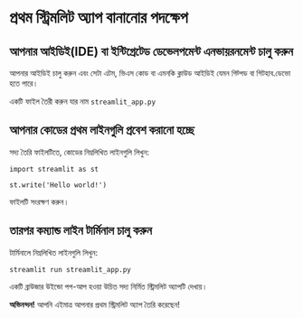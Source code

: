 # প্রথম স্ট্রিমলিট অ্যাপ বানানোর পদক্ষেপ

## আপনার আইডিই(IDE) বা ইন্টিগ্রেটেড ডেভেলপমেন্ট এনভায়রনমেন্ট চালু করুন 

আপনার আইডিই চালু করুন এবং সেটা এটম, ভিএস কোড বা এমনকি ক্লাউড আইডিই যেমন গিট্পড বা গিটহাব.ডেভো হতে পারে। 

একটি ফাইল তৈরী করুন যার নাম `streamlit_app.py`

## আপনার কোডের প্রথম লাইনগুলি প্রবেশ করানো হচ্ছে

সদ্য তৈরি ফাইলটিতে, কোডের নিম্নলিখিত লাইনগুলি লিখুন:

```
import streamlit as st

st.write('Hello world!')
```

ফাইলটি সংরক্ষণ করুন।

## তারপর কম্যান্ড লাইন টার্মিনাল চালু করুন

টার্মিনালে নিম্নলিখিত লাইনগুলি লিখুন:

```
streamlit run streamlit_app.py
```

একটি ব্রাউজার উইন্ডো পপ-আপ হওয়া উচিত সদ্য নির্মিত স্ট্রিমলিট অ্যাপটি দেখায়।

**অভিনন্দন!** আপনি এইমাত্র আপনার প্রথম স্ট্রিমলিট অ্যাপ তৈরি করেছেন!

